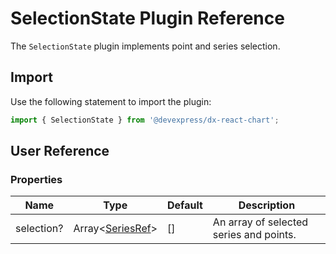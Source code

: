 # SelectionState Plugin Reference

The `SelectionState` plugin implements point and series selection.

## Import

Use the following statement to import the plugin:

```js
import { SelectionState } from '@devexpress/dx-react-chart';
```

## User Reference

### Properties

Name | Type | Default | Description
-----|------|---------|------------
selection? | Array&lt;[SeriesRef](./event-tracker.md#seriesref)&gt; | [] | An array of selected series and points.
